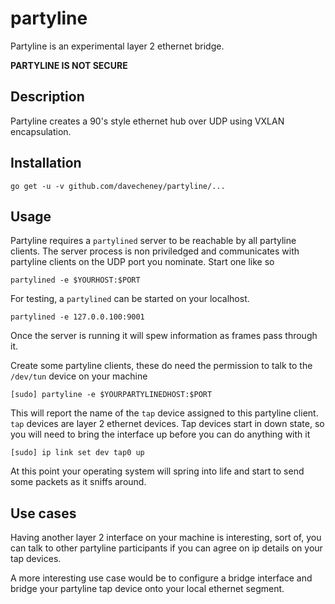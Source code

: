 partyline
=========

Partyline is an experimental layer 2 ethernet bridge.

**PARTYLINE IS NOT SECURE**


Description
-----------

Partyline creates a 90's style ethernet hub over UDP using VXLAN encapsulation.

Installation
------------

    go get -u -v github.com/davecheney/partyline/...

Usage
----

Partyline requires a `partylined` server to be reachable by all partyline clients. The server process is non priviledged and communicates with partyline clients on the UDP port you nominate. Start one like so

    partylined -e $YOURHOST:$PORT

For testing, a `partylined` can be started on your localhost.

    partylined -e 127.0.0.100:9001

Once the server is running it will spew information as frames pass through it.

Create some partyline clients, these do need the permission to talk to the `/dev/tun` device on your machine

    [sudo] partyline -e $YOURPARTYLINEDHOST:$PORT

This will report the name of the `tap` device assigned to this partyline client. `tap` devices are layer 2 ethernet devices. Tap devices start in down state, so you will need to bring the interface up before you can do anything with it

    [sudo] ip link set dev tap0 up

At this point your operating system will spring into life and start to send some packets as it sniffs around.

Use cases
---------

Having another layer 2 interface on your machine is interesting, sort of, you can talk to other partyline participants if you can agree on ip details on your tap devices.

A more interesting use case would be to configure a bridge interface and bridge your partyline tap device onto your local ethernet segment.




